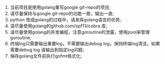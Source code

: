 1. 当前项目是使用golang重写google git-repo的项目;
2. 请尽量保持与google git-repo的功能一致，输出一直;
3. python 改成golang的过程中，请发挥golang语言的优势;
4. 请尽量使用golang的github.com/spf13/cobra 库;
5. 请尽量使用golang的并发编程，注意goroutine的泄露，使用pool来管理goroutine;
6. 终端log只需要输出重要log，不需要输出debug log，保持终端log清洁，如果需要debug log 请输出到指定log问题;
7. 保存golang文件前执行gofmt格式化;